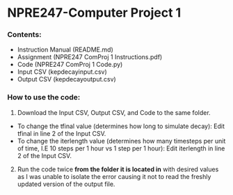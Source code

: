 # NPRE247-Computer Project 1
### Contents:
- Instruction Manual (README.md)
- Assignment (NPRE247 ComProj 1 Instructions.pdf)
- Code (NPRE247 ComProj 1 Code.py)
- Input CSV (kepdecayinput.csv)
- Output CSV (kepdecayoutput.csv)

### How to use the code:
1. Download the Input CSV, Output CSV, and Code to the same folder.
- To change the tfinal value (determines how long to simulate decay):
  Edit tfinal in line 2 of the Input CSV.
- To change the iterlength value (determines how many timesteps per unit of time, I.E 10 steps per 1 hour vs 1 step per 1 hour):
  Edit iterlength in line 2 of the Input CSV.
2. Run the code twice __from the folder it is located in__ with desired values as I was unable to isolate the error causing it not to read the freshly updated version of the output file.
